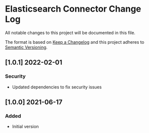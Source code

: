 # Elasticsearch Connector Change Log
All notable changes to this project will be documented in this file.

The format is based on [Keep a Changelog](http://keepachangelog.com/)
and this project adheres to [Semantic Versioning](http://semver.org/).

## [1.0.1] 2022-02-01

### Security
- Updated dependencies to fix security issues

## [1.0.0] 2021-06-17

### Added
- Initial version
